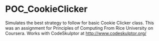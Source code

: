 # POC_CookieClicker
Simulates the best strategy to follow for basic Cookie Clicker class. This was an assignment for Principles of Computing From Rice University on Coursera. Works with CodeSkulptor at http://www.codeskulptor.org/
